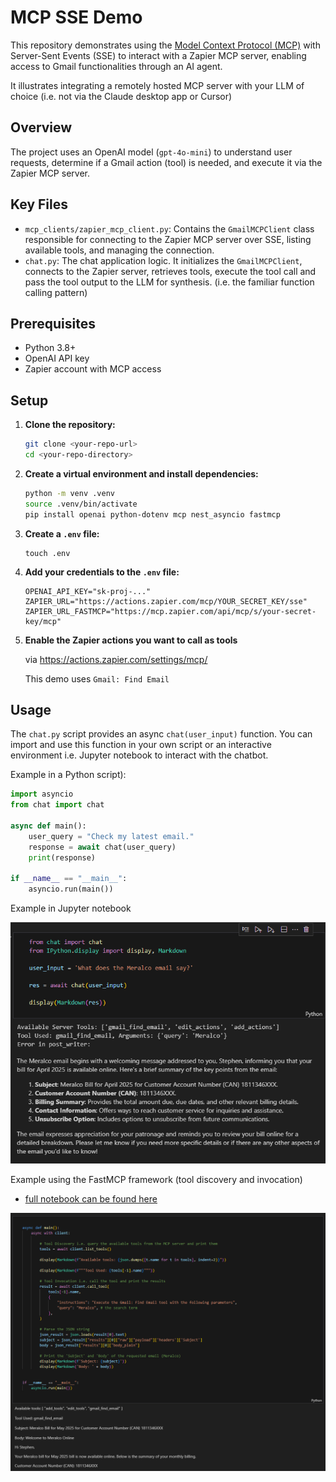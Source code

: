 # MCP SSE Demo

This repository demonstrates using the [Model Context Protocol (MCP)](https://modelcontextprotocol.io/) with Server-Sent Events (SSE) to interact with a Zapier MCP server, enabling access to Gmail functionalities through an AI agent.

It illustrates integrating a remotely hosted MCP server with your LLM of choice (i.e. not via the Claude desktop app or Cursor)

## Overview

The project uses an OpenAI model (`gpt-4o-mini`) to understand user requests, determine if a Gmail action (tool) is needed, and execute it via the Zapier MCP server.

## Key Files

*   `mcp_clients/zapier_mcp_client.py`: Contains the `GmailMCPClient` class responsible for connecting to the Zapier MCP server over SSE, listing available tools, and managing the connection.
*   `chat.py`: The chat application logic. It initializes the `GmailMCPClient`, connects to the Zapier server, retrieves tools, execute the tool call and pass the tool output to the LLM for synthesis. (i.e. the familiar function calling pattern)

## Prerequisites

- Python 3.8+
- OpenAI API key
- Zapier account with MCP access

## Setup

1.  **Clone the repository:**
    ```bash
    git clone <your-repo-url>
    cd <your-repo-directory>
    ```
2.  **Create a virtual environment and install dependencies:**
    ```bash
    python -m venv .venv
    source .venv/bin/activate
    pip install openai python-dotenv mcp nest_asyncio fastmcp
    ```
    
3.  **Create a `.env` file:**
    ```
    touch .env
    ```
4.  **Add your credentials to the `.env` file:**
    ```dotenv
    OPENAI_API_KEY="sk-proj-..."
    ZAPIER_URL="https://actions.zapier.com/mcp/YOUR_SECRET_KEY/sse"
    ZAPIER_URL_FASTMCP="https://mcp.zapier.com/api/mcp/s/your-secret-key/mcp"

5. **Enable the Zapier actions you want to call as tools**

    via https://actions.zapier.com/settings/mcp/

    This demo uses `Gmail: Find Email`


## Usage

The `chat.py` script provides an async `chat(user_input)` function. You can import and use this function in your own script or an interactive environment i.e. Jupyter notebook to interact with the chatbot.

Example in a Python script):

```python
import asyncio
from chat import chat

async def main():
    user_query = "Check my latest email."
    response = await chat(user_query)
    print(response)

if __name__ == "__main__":
    asyncio.run(main())
```

Example in Jupyter notebook

![Chat in Jupyter Notebook](assets/chat-jupyter.png)

Example using the FastMCP framework (tool discovery and invocation)

* [full notebook can be found here](fastmcp-example.ipynb)

![FastMCP](assets/fastmcp.png)